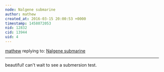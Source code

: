 ```yaml
---
node: Nalgene submarine
author: mathew
created_at: 2016-03-15 20:00:53 +0000
timestamp: 1458072053
nid: 12832
cid: 13944
uid: 4
---
```




[mathew](../profile/mathew) replying to: [Nalgene submarine](../notes/cfastie/03-11-2016/nalgene-submarine)

----
beautiful! can't wait to see a submersion test. 
